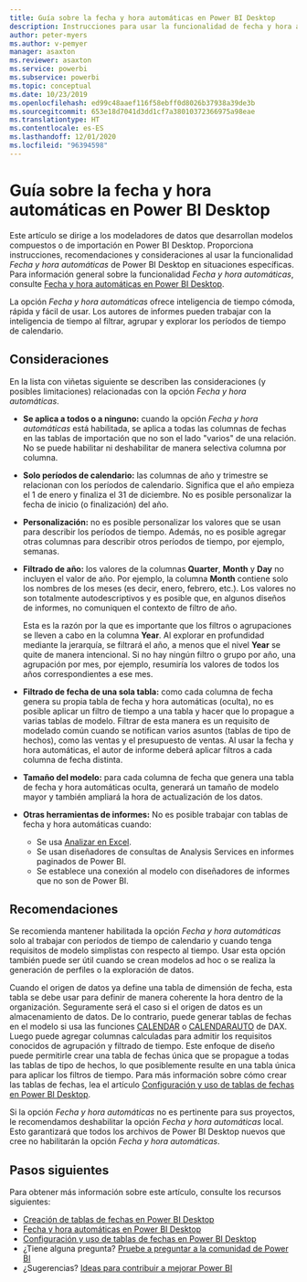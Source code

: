 ```yaml
---
title: Guía sobre la fecha y hora automáticas en Power BI Desktop
description: Instrucciones para usar la funcionalidad de fecha y hora automáticas en Power BI Desktop.
author: peter-myers
ms.author: v-pemyer
manager: asaxton
ms.reviewer: asaxton
ms.service: powerbi
ms.subservice: powerbi
ms.topic: conceptual
ms.date: 10/23/2019
ms.openlocfilehash: ed99c48aaef116f58ebff0d8026b37938a39de3b
ms.sourcegitcommit: 653e18d7041d3dd1cf7a38010372366975a98eae
ms.translationtype: HT
ms.contentlocale: es-ES
ms.lasthandoff: 12/01/2020
ms.locfileid: "96394598"
---
```

# <a name="auto-datetime-guidance-in-power-bi-desktop"></a>Guía sobre la fecha y hora automáticas en Power BI Desktop

Este artículo se dirige a los modeladores de datos que desarrollan modelos compuestos o de importación en Power BI Desktop. Proporciona instrucciones, recomendaciones y consideraciones al usar la funcionalidad _Fecha y hora automáticas_ de Power BI Desktop en situaciones específicas. Para información general sobre la funcionalidad _Fecha y hora automáticas_, consulte [Fecha y hora automáticas en Power BI Desktop](../transform-model/desktop-auto-date-time.md).

La opción _Fecha y hora automáticas_ ofrece inteligencia de tiempo cómoda, rápida y fácil de usar. Los autores de informes pueden trabajar con la inteligencia de tiempo al filtrar, agrupar y explorar los períodos de tiempo de calendario.

## <a name="considerations"></a>Consideraciones

En la lista con viñetas siguiente se describen las consideraciones (y posibles limitaciones) relacionadas con la opción _Fecha y hora automáticas_.

- **Se aplica a todos o a ninguno:** cuando la opción _Fecha y hora automáticas_ está habilitada, se aplica a todas las columnas de fechas en las tablas de importación que no son el lado &quot;varios&quot; de una relación. No se puede habilitar ni deshabilitar de manera selectiva columna por columna.
- **Solo períodos de calendario:** las columnas de año y trimestre se relacionan con los períodos de calendario. Significa que el año empieza el 1 de enero y finaliza el 31 de diciembre. No es posible personalizar la fecha de inicio (o finalización) del año.
- **Personalización:** no es posible personalizar los valores que se usan para describir los períodos de tiempo. Además, no es posible agregar otras columnas para describir otros períodos de tiempo, por ejemplo, semanas.
- **Filtrado de año:** los valores de la columnas **Quarter**, **Month** y **Day** no incluyen el valor de año. Por ejemplo, la columna **Month** contiene solo los nombres de los meses (es decir, enero, febrero, etc.). Los valores no son totalmente autodescriptivos y es posible que, en algunos diseños de informes, no comuniquen el contexto de filtro de año.

    Esta es la razón por la que es importante que los filtros o agrupaciones se lleven a cabo en la columna **Year**. Al explorar en profundidad mediante la jerarquía, se filtrará el año, a menos que el nivel **Year** se quite de manera intencional. Si no hay ningún filtro o grupo por año, una agrupación por mes, por ejemplo, resumiría los valores de todos los años correspondientes a ese mes.
- **Filtrado de fecha de una sola tabla:** como cada columna de fecha genera su propia tabla de fecha y hora automáticas (oculta), no es posible aplicar un filtro de tiempo a una tabla y hacer que lo propague a varias tablas de modelo. Filtrar de esta manera es un requisito de modelado común cuando se notifican varios asuntos (tablas de tipo de hechos), como las ventas y el presupuesto de ventas. Al usar la fecha y hora automáticas, el autor de informe deberá aplicar filtros a cada columna de fecha distinta.
- **Tamaño del modelo:** para cada columna de fecha que genera una tabla de fecha y hora automáticas oculta, generará un tamaño de modelo mayor y también ampliará la hora de actualización de los datos.
- **Otras herramientas de informes:** No es posible trabajar con tablas de fecha y hora automáticas cuando:
  - Se usa [Analizar en Excel](../collaborate-share/service-analyze-in-excel.md).
  - Se usan diseñadores de consultas de Analysis Services en informes paginados de Power BI.
  - Se establece una conexión al modelo con diseñadores de informes que no son de Power BI.

## <a name="recommendations"></a>Recomendaciones

Se recomienda mantener habilitada la opción _Fecha y hora automáticas_ solo al trabajar con períodos de tiempo de calendario y cuando tenga requisitos de modelo simplistas con respecto al tiempo. Usar esta opción también puede ser útil cuando se crean modelos ad hoc o se realiza la generación de perfiles o la exploración de datos.

Cuando el origen de datos ya define una tabla de dimensión de fecha, esta tabla se debe usar para definir de manera coherente la hora dentro de la organización. Seguramente será el caso si el origen de datos es un almacenamiento de datos. De lo contrario, puede generar tablas de fechas en el modelo si usa las funciones [CALENDAR](/dax/calendar-function-dax) o [CALENDARAUTO](/dax/calendarauto-function-dax) de DAX. Luego puede agregar columnas calculadas para admitir los requisitos conocidos de agrupación y filtrado de tiempo. Este enfoque de diseño puede permitirle crear una tabla de fechas única que se propague a todas las tablas de tipo de hechos, lo que posiblemente resulte en una tabla única para aplicar los filtros de tiempo. Para más información sobre cómo crear las tablas de fechas, lea el artículo [Configuración y uso de tablas de fechas en Power BI Desktop](../transform-model/desktop-date-tables.md).

Si la opción _Fecha y hora automáticas_ no es pertinente para sus proyectos, le recomendamos deshabilitar la opción _Fecha y hora automáticas_ local. Esto garantizará que todos los archivos de Power BI Desktop nuevos que cree no habilitarán la opción _Fecha y hora automáticas_.

## <a name="next-steps"></a>Pasos siguientes

Para obtener más información sobre este artículo, consulte los recursos siguientes:

- [Creación de tablas de fechas en Power BI Desktop](model-date-tables.md)
- [Fecha y hora automáticas en Power BI Desktop](../transform-model/desktop-auto-date-time.md)
- [Configuración y uso de tablas de fechas en Power BI Desktop](../transform-model/desktop-date-tables.md)
- ¿Tiene alguna pregunta? [Pruebe a preguntar a la comunidad de Power BI](https://community.powerbi.com/)
- ¿Sugerencias? [Ideas para contribuir a mejorar Power BI](https://ideas.powerbi.com/)
